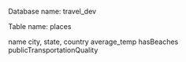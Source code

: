 

Database name: travel_dev


Table name: places

name
city,
state,
country
average_temp
hasBeaches
publicTransportationQuality


